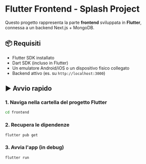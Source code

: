 # Flutter Frontend - Splash Project

Questo progetto rappresenta la parte **frontend** sviluppata in **Flutter**, connessa a un backend Next.js + MongoDB.

## 📦 Requisiti

- Flutter SDK installato
- Dart SDK (incluso in Flutter)
- Un emulatore Android/iOS o un dispositivo fisico collegato
- Backend attivo (es. su `http://localhost:3000`)

## ▶️ Avvio rapido

### 1. Naviga nella cartella del progetto Flutter

```bash
cd frontend
```

### 2. Recupera le dipendenze

```bash
flutter pub get
```

### 3. Avvia l'app (in debug)

```bash
flutter run
```